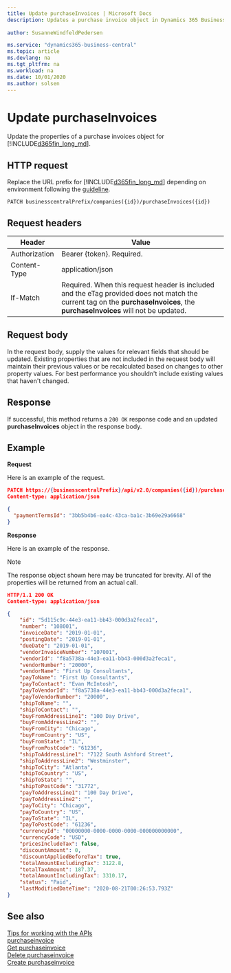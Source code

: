 ```yaml
---
title: Update purchaseInvoices | Microsoft Docs
description: Updates a purchase invoice object in Dynamics 365 Business Central.
 
author: SusanneWindfeldPedersen

ms.service: "dynamics365-business-central"
ms.topic: article
ms.devlang: na
ms.tgt_pltfrm: na
ms.workload: na
ms.date: 10/01/2020
ms.author: solsen
---
```


# Update purchaseInvoices
Update the properties of a purchase invoices object for [!INCLUDE[d365fin_long_md](../../includes/d365fin_long_md.md)].

## HTTP request
Replace the URL prefix for [!INCLUDE[d365fin_long_md](../../includes/d365fin_long_md.md)] depending on environment following the [guideline](../../v2.0/endpoints-apis-for-dynamics.md).

```
PATCH businesscentralPrefix/companies({id})/purchaseInvoices({id})
```

## Request headers

|Header        |Value                    |
|--------------|-------------------------|
|Authorization |Bearer {token}. Required.|
|Content-Type  |application/json         |
|If-Match      |Required. When this request header is included and the eTag provided does not match the current tag on the **purchaseInvoices**, the **purchaseInvoices** will not be updated. |

## Request body
In the request body, supply the values for relevant fields that should be updated. Existing properties that are not included in the request body will maintain their previous values or be recalculated based on changes to other property values. For best performance you shouldn't include existing values that haven't changed.

## Response
If successful, this method returns a ```200 OK``` response code and an updated **purchaseInvoices** object in the response body.

## Example

**Request**

Here is an example of the request.
```json
PATCH https://{businesscentralPrefix}/api/v2.0/companies({id})/purchaseInvoices({id})
Content-type: application/json

{
  "paymentTermsId": "3bb5b4b6-ea4c-43ca-ba1c-3b69e29a6668"
}
```

**Response**

Here is an example of the response. 

> [!NOTE]  
> The response object shown here may be truncated for brevity. All of the properties will be returned from an actual call.

```json
HTTP/1.1 200 OK
Content-type: application/json

{
    "id": "5d115c9c-44e3-ea11-bb43-000d3a2feca1",
    "number": "108001",
    "invoiceDate": "2019-01-01",
    "postingDate": "2019-01-01",
    "dueDate": "2019-01-01",
    "vendorInvoiceNumber": "107001",
    "vendorId": "f8a5738a-44e3-ea11-bb43-000d3a2feca1",
    "vendorNumber": "20000",
    "vendorName": "First Up Consultants",
    "payToName": "First Up Consultants",
    "payToContact": "Evan McIntosh",
    "payToVendorId": "f8a5738a-44e3-ea11-bb43-000d3a2feca1",
    "payToVendorNumber": "20000",
    "shipToName": "",
    "shipToContact": "",
    "buyFromAddressLine1": "100 Day Drive",
    "buyFromAddressLine2": "",
    "buyFromCity": "Chicago",
    "buyFromCountry": "US",
    "buyFromState": "IL",
    "buyFromPostCode": "61236",
    "shipToAddressLine1": "7122 South Ashford Street",
    "shipToAddressLine2": "Westminster",
    "shipToCity": "Atlanta",
    "shipToCountry": "US",
    "shipToState": "",
    "shipToPostCode": "31772",
    "payToAddressLine1": "100 Day Drive",
    "payToAddressLine2": "",
    "payToCity": "Chicago",
    "payToCountry": "US",
    "payToState": "IL",
    "payToPostCode": "61236",
    "currencyId": "00000000-0000-0000-0000-000000000000",
    "currencyCode": "USD",
    "pricesIncludeTax": false,
    "discountAmount": 0,
    "discountAppliedBeforeTax": true,
    "totalAmountExcludingTax": 3122.8,
    "totalTaxAmount": 187.37,
    "totalAmountIncludingTax": 3310.17,
    "status": "Paid",
    "lastModifiedDateTime": "2020-08-21T00:26:53.793Z"
}
```

## See also
[Tips for working with the APIs](/dynamics365/business-central/dev-itpro/developer/devenv-connect-apps-tips)    
[purchaseinvoice](../resources/dynamics_purchaseinvoice.md)    
[Get purchaseinvoice](../api/dynamics_purchaseinvoice_Get.md)    
[Delete purchaseinvoice](../api/dynamics_purchaseinvoice_Delete.md)    
[Create purchaseinvoice](../api/dynamics_purchaseinvoice_Create.md)    
